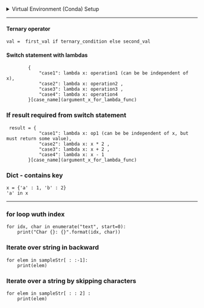 <details>
    <summary>Virtual Environment (Conda) Setup</summary>
    
    # Creating the virtual environment with conda
    conda create --prefix=venv python

    # Activating environment
    conda activate ./venv 
    source activate /Users/..../venv

    # Deactivating environment
    conda deactivate
</details>

---
#### Ternary operator
```
val =  first_val if ternary_condition else second_val
```
#### Switch statement with lambdas
```
        {
            "case1": lambda x: operation1 (can be be independent of x),
            "case2": lambda x: operation2 ,
            "case3": lambda x: operation3 ,
            "case4": lambda x: operation4
        }[case_name](argument_x_for_lambda_func)
 ```
 ### If result required from switch statement
```
 result = {
            "case1": lambda x: op1 (can be be independent of x, but must return some value),
            "case2": lambda x: x * 2 ,
            "case3": lambda x: x + 2 ,
            "case4": lambda x: x - 1
        }[case_name](argument_x_for_lambda_func)
```

### Dict - contains key
```
x = {'a' : 1, 'b' : 2}
'a' in x
```
---
### for loop wuth index
```
for idx, char in enumerate("text", start=0):
    print("Char {}: {}".format(idx, char))
```
### Iterate over string in backward
```
for elem in sampleStr[ : :-1]:
    print(elem)
```
### Iterate over a string by skipping characters
```
for elem in sampleStr[ : : 2] : 
    print(elem)
```
